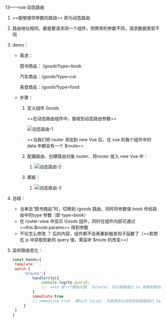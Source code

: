 13——vue 动态路由

1. ==能够提供参数的路由== 即为动态路由

2. 路由地址相同，都是要请求同一个组件，但携带的参数不同，请求数据类型不同

3. demo：

   - 需求：

     图书商品： /goods?type=book

     汽车商品：/goods?type=car

     美食商品：/goods?type=food

   - 步骤：

     1. 定义组件 Goods

        ==在动态路由组件中，接收到动态路由参数==

        ![动态路由-1](E:\wzq\笔记(电子版)\Vue\动态路由-1.PNG)	

        ==当我们把 router 添加到 new Vue 后，在 vue 的每个组件中的 data 中都会有一个 $route==

     2. 配置路由、创建路由对象 router、将router 放入 new Vue 中：

        1. ![动态路由-2](E:\wzq\笔记(电子版)\Vue\动态路由-2.PNG)	

     3. 模板：

        1. ![动态路由-3](E:\wzq\笔记(电子版)\Vue\动态路由-3.PNG)

4. 总结：

   - 当单击“图书商品”时，切换到 /goods 路由，同时将参数值 book 传给路由中的type 参数（即 type=book）
   - 在 router-view 中显示 Goods 组件，同时在组件内部可通过 ==this.$route.params== 得到参数
   - 不论怎么修改 ？ 后的内容，组件都不会再重新触发钩子函数了（==若想在 js 中获取到新的 query 值，需监听 $route 的改变==）

5. 监听路由变化：

   ```javascript
   const Goods={
   	template:``,
   	watch:{
   		'$route':{
   			handler(to){
   				console.log(to.query);
   				//  ==to 是一个路由对象 （$route），可以直接通过 to 获取到新的参数==
   			}
   			immediate:true
   			// immediate:true （默认为 false） 代表是否以当前的初始值执行 handler 的函数
   		}
   	}
   }
   ```

